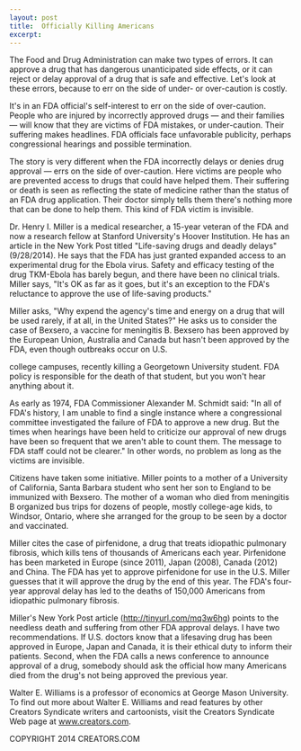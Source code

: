 ```yaml
---
layout: post
title:  Officially Killing Americans
excerpt:
---
```


The Food and Drug Administration can make two types of errors. It can approve a drug that has dangerous unanticipated side effects, or it can reject or delay approval of a drug that is safe and effective. Let's look at these errors, because to err on the side of under- or over-caution is costly.

It's in an FDA official's self-interest to err on the side of over-caution. People who are injured by incorrectly approved drugs — and their families — will know that they are victims of FDA mistakes, or under-caution. Their suffering makes headlines. FDA officials face unfavorable publicity, perhaps congressional hearings and possible termination.

The story is very different when the FDA incorrectly delays or denies drug approval — errs on the side of over-caution. Here victims are people who are prevented access to drugs that could have helped them. Their suffering or death is seen as reflecting the state of medicine rather than the status of an FDA drug application. Their doctor simply tells them there's nothing more that can be done to help them. This kind of FDA victim is invisible.

Dr. Henry I. Miller is a medical researcher, a 15-year veteran of the FDA and now a research fellow at Stanford University's Hoover Institution. He has an article in the New York Post titled "Life-saving drugs and deadly delays" (9/28/2014). He says that the FDA has just granted expanded access to an experimental drug for the Ebola virus. Safety and efficacy testing of the drug TKM-Ebola has barely begun, and there have been no clinical trials. Miller says, "It's OK as far as it goes, but it's an exception to the FDA's reluctance to approve the use of life-saving products."

Miller asks, "Why expend the agency's time and energy on a drug that will be used rarely, if at all, in the United States?" He asks us to consider the case of Bexsero, a vaccine for meningitis B. Bexsero has been approved by the European Union, Australia and Canada but hasn't been approved by the FDA, even though outbreaks occur on U.S.

 college campuses, recently killing a Georgetown University student. FDA policy is responsible for the death of that student, but you won't hear anything about it.

As early as 1974, FDA Commissioner Alexander M. Schmidt said: "In all of FDA's history, I am unable to find a single instance where a congressional committee investigated the failure of FDA to approve a new drug. But the times when hearings have been held to criticize our approval of new drugs have been so frequent that we aren't able to count them. The message to FDA staff could not be clearer." In other words, no problem as long as the victims are invisible.

Citizens have taken some initiative. Miller points to a mother of a University of California, Santa Barbara student who sent her son to England to be immunized with Bexsero. The mother of a woman who died from meningitis B organized bus trips for dozens of people, mostly college-age kids, to Windsor, Ontario, where she arranged for the group to be seen by a doctor and vaccinated.

Miller cites the case of pirfenidone, a drug that treats idiopathic pulmonary fibrosis, which kills tens of thousands of Americans each year. Pirfenidone has been marketed in Europe (since 2011), Japan (2008), Canada (2012) and China. The FDA has yet to approve pirfenidone for use in the U.S. Miller guesses that it will approve the drug by the end of this year. The FDA's four-year approval delay has led to the deaths of 150,000 Americans from idiopathic pulmonary fibrosis.

Miller's New York Post article (http://tinyurl.com/mq3w6hg) points to the needless death and suffering from other FDA approval delays. I have two recommendations. If U.S. doctors know that a lifesaving drug has been approved in Europe, Japan and Canada, it is their ethical duty to inform their patients. Second, when the FDA calls a news conference to announce approval of a drug, somebody should ask the official how many Americans died from the drug's not being approved the previous year.

Walter E. Williams is a professor of economics at George Mason University. To find out more about Walter E. Williams and read features by other Creators Syndicate writers and cartoonists, visit the Creators Syndicate Web page at www.creators.com.

COPYRIGHT 2014 CREATORS.COM
